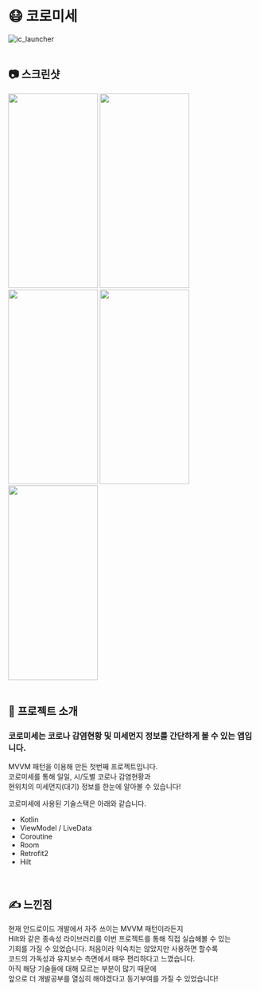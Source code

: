 # 😷 코로미세
![ic_launcher](https://user-images.githubusercontent.com/79048895/167291018-2ad10b9f-7462-4134-b05b-f7dc5d233ca6.png)
<br>
<br>
## 📷 스크린샷
<img src="https://user-images.githubusercontent.com/79048895/167290862-61067d48-49bb-4532-897a-c7e72bf96452.jpg" width="180" height="390" /> <img src="https://user-images.githubusercontent.com/79048895/167290895-fa97392c-a6b8-43c5-b022-9aab17b26cf6.jpg" width="180" height="390" /> <img src="https://user-images.githubusercontent.com/79048895/167290910-be92b819-2379-47c2-982d-e3a934d697af.jpg" width="180" height="390" /> <img src="https://user-images.githubusercontent.com/79048895/167290947-7ab0438e-db17-4fa7-adf0-b0daf425ab92.jpg" width="180" height="390" /> <img src="https://user-images.githubusercontent.com/79048895/167290979-7d193ecf-af77-4f31-998b-333b49370474.jpg" width="180" height="390" />
<br>
<br>
## 📝 프로젝트 소개
### 코로미세는 코로나 감염현황 및 미세먼지 정보를 간단하게 볼 수 있는 앱입니다.

MVVM 패턴을 이용해 만든 첫번째 프로젝트입니다.  
코로미세를 통해 일일, 시/도별 코로나 감염현황과  
현위치의 미세먼지(대기) 정보를 한눈에 알아볼 수 있습니다!

코로미세에 사용된 기술스택은 아래와 같습니다.
- Kotlin
- ViewModel / LiveData
- Coroutine
- Room
- Retrofit2
- Hilt
<br>

## ✍ 느낀점
현재 안드로이드 개발에서 자주 쓰이는 MVVM 패턴이라든지  
Hilt와 같은 종속성 라이브러리를 이번 프로젝트를 통해 직접 실습해볼 수 있는  
기회를 가질 수 있었습니다. 처음이라 익숙치는 않았지만 사용하면 할수록  
코드의 가독성과 유지보수 측면에서 매우 편리하다고 느꼈습니다.  
아직 해당 기술들에 대해 모르는 부분이 많기 때문에  
앞으로 더 개발공부를 열심히 해야겠다고 동기부여를 가질 수 있었습니다!
